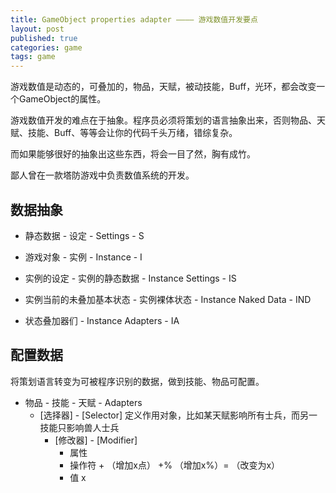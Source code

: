 ```yaml
---
title: GameObject properties adapter ———— 游戏数值开发要点
layout: post
published: true
categories: game
tags: game
---
```


游戏数值是动态的，可叠加的，物品，天赋，被动技能，Buff，光环，都会改变一个GameObject的属性。

游戏数值开发的难点在于抽象。程序员必须将策划的语言抽象出来，否则物品、天赋、技能、Buff、等等会让你的代码千头万绪，错综复杂。

而如果能够很好的抽象出这些东西，将会一目了然，胸有成竹。

鄙人曾在一款塔防游戏中负责数值系统的开发。

数据抽象
----

* 静态数据 - 设定 - Settings - S

* 游戏对象 - 实例 - Instance - I

* 实例的设定 - 实例的静态数据 - Instance Settings - IS

* 实例当前的未叠加基本状态 - 实例裸体状态 - Instance Naked Data - IND

* 状态叠加器们 - Instance Adapters - IA

配置数据
----

将策划语言转变为可被程序识别的数据，做到技能、物品可配置。

* 物品 - 技能 - 天赋 - Adapters
  * \[选择器\] - \[Selector\] 定义作用对象，比如某天赋影响所有士兵，而另一技能只影响兽人士兵
    * \[修改器\] - \[Modifier\]
      * 属性
      * 操作符 + （增加x点） +% （增加x%）= （改变为x）
      * 值 x

